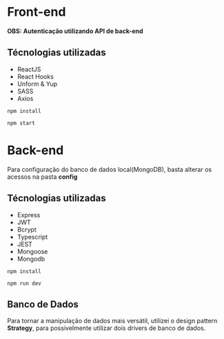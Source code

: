 # Front-end
**OBS: Autenticação utilizando API de back-end**

## Técnologias utilizadas
* ReactJS
* React Hooks
* Unform & Yup
* SASS
* Axios

```
npm install
```

```
npm start
```

# Back-end
Para configuração do banco de dados local(MongoDB), basta alterar os acessos na pasta **config**


## Técnologias utilizadas
* Express
* JWT
* Bcrypt
* Typescript
* JEST
* Mongoose
* Mongodb

```
npm install
```

```
npm run dev
```

## Banco de Dados
Para tornar a manipulação de dados mais versátil, utilizei o design pattern **Strategy**, para possivelmente utilizar dois drivers de banco de dados. 

